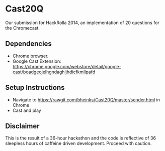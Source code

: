 # Cast20Q

Our submission for HackRolla 2014, an implementation of 20 questions for the Chromecast.

## Dependencies
* Chrome browser.
* Google Cast Extension: https://chrome.google.com/webstore/detail/google-cast/boadgeojelhgndaghljhdicfkmllpafd

## Setup Instructions
* Navigate to https://rawgit.com/bheinks/Cast20Q/master/sender.html in Chrome
* Cast and play

## Disclaimer
This is the result of a 36-hour hackathon and the code is reflective of 36 sleepless hours of caffeine driven development. Proceed with caution.
